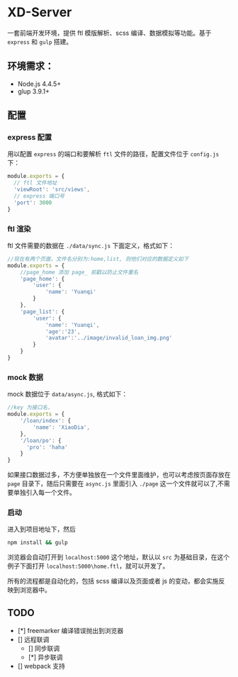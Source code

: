 # XD-Server
一套前端开发环境，提供 ftl 模版解析、scss 编译、数据模拟等功能。基于 `express` 和 `gulp` 搭建。
## 环境需求：

* Node.js 4.4.5+
* glup 3.9.1+

## 配置
### express 配置
用以配置 `express` 的端口和要解析 `ftl` 文件的路径，配置文件位于 `config.js` 下：
```javascript
module.exports = {
  // ftl 文件地址
  'viewRoot': 'src/views',
  // express 端口号
  'port': 3000
}
```
### ftl 渲染
ftl 文件需要的数据在 `./data/sync.js` 下面定义，格式如下：
```javascript
//现在有两个页面，文件名分别为:home,list, 则他们对应的数据定义如下
module.exports = {
    //page_home 添加 page_ 前戳以防止文件重名
    'page_home': {
        'user': {
            'name': 'Yuanqi'
        }
    },
    'page_list': {
        'user': {
            'name': 'Yuanqi',
            'age':'23',
            'avatar':'../image/invalid_loan_img.png'
        }
    }
}
```
### mock 数据
mock 数据位于 `data/async.js`, 格式如下：
```javascript
//key 为接口名，
module.exports = {
    '/loan/index': {
        'name': 'XiaoDia',
    },
    '/loan/po': {
      'pro': 'haha'
    }
}
```
如果接口数据过多，不方便单独放在一个文件里面维护，也可以考虑按页面存放在 `page` 目录下，随后只需要在 `async.js` 里面引入 `./page` 这一个文件就可以了,不需要单独引入每一个文件。
### 启动
进入到项目地址下，然后
```bash
npm install && gulp
```
浏览器会自动打开到 `localhost:5000` 这个地址，默认以 `src` 为基础目录，在这个例子下面打开 `localhost:5000\home.ftl`，就可以开发了。

所有的流程都是自动化的，包括 scss 编译以及页面或者 js 的变动，都会实施反映到浏览器中。

## TODO
* [*] freemarker 编译错误抛出到浏览器
* []  远程联调
  - [] 同步联调
  - [*] 异步联调
* []  webpack 支持
